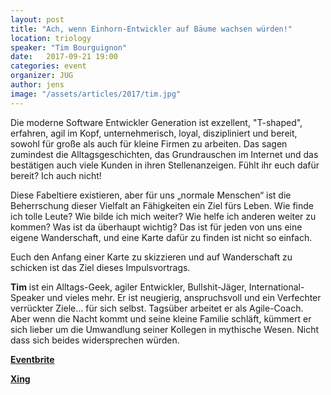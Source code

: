 ```yaml
---
layout: post
title: "Ach, wenn Einhorn-Entwickler auf Bäume wachsen würden!"
location: triology
speaker: "Tim Bourguignon"
date:   2017-09-21 19:00
categories: event
organizer: JUG
author: jens
image: "/assets/articles/2017/tim.jpg"
---
```


Die moderne Software Entwickler Generation ist exzellent, "T-shaped", erfahren, agil im Kopf, unternehmerisch, loyal, diszipliniert und bereit, sowohl für große als auch für kleine Firmen zu arbeiten. Das sagen zumindest die Alltagsgeschichten, das Grundrauschen im Internet und das bestätigen auch viele Kunden in ihren Stellenanzeigen. Fühlt ihr euch dafür bereit? Ich auch nicht!

Diese Fabeltiere existieren, aber für uns „normale Menschen“ ist die Beherrschung dieser Vielfalt an Fähigkeiten ein Ziel fürs Leben. Wie finde ich tolle Leute? Wie bilde ich mich weiter? Wie helfe ich anderen weiter zu kommen? Was ist da überhaupt wichtig? Das ist für jeden von uns eine eigene Wanderschaft, und eine Karte dafür zu finden ist nicht so einfach.

Euch den Anfang einer Karte zu skizzieren und auf Wanderschaft zu schicken ist das Ziel dieses Impulsvortrags.

**Tim** ist ein Alltags-Geek, agiler Entwickler, Bullshit-Jäger, International-Speaker und vieles mehr. Er ist neugierig, anspruchsvoll und ein Verfechter verrückter Ziele… für sich selbst. Tagsüber arbeitet er als Agile-Coach. Aber wenn die Nacht kommt und seine kleine Familie schläft, kümmert er sich lieber um die Umwandlung seiner Kollegen in mythische Wesen. Nicht dass sich beides widersprechen würden.

**[Eventbrite](https://www.eventbrite.de/e/ach-wenn-einhorn-entwickler-auf-baume-wachsen-wurden-tickets-36283644357)**

**[Xing](https://www.xing.com/events/einhorn-entwickler-baume-wachsen-1837945/)**
